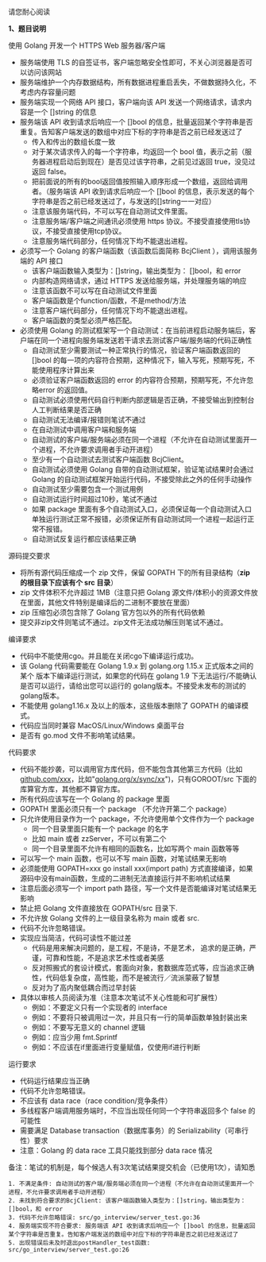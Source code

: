 请您耐心阅读

**1、题目说明**



使用 Golang 开发一个 HTTPS Web 服务器/客户端

- 服务端使用 TLS 的自签证书，客户端忽略安全性即可，不关心浏览器是否可以访问该网站
- 服务端维护一个内存数据结构，所有数据进程重启丢失，不做数据持久化，不考虑内存容量问题
- 服务端实现一个网络 API 接口，客户端向该 API 发送一个网络请求，请求内容是一个 []string 的信息
- 服务端该 API 收到请求后响应一个 []bool 的信息，批量返回某个字符串是否重复。告知客户端发送的数组中对应下标的字符串是否之前已经发送过了
  - 传入和传出的数组长度一致
  - 对于某次请求传入的每一个字符串，均返回一个 bool 值，表示之前（服务器进程启动后到现在）是否见过该字符串，之前见过返回 true，没见过返回 false。
  - 把前面说的所有的bool返回值按照输入顺序形成一个数组，返回给调用者。（服务端该 API 收到请求后响应一个 []bool 的信息，表示发送的每个字符串是否之前已经发送过了，与发送的[]string一一对应）
  - 注意该服务端代码，不可以写在自动测试文件里面。
  - 注意服务端/客户端之间通讯必须使用 https 协议。不接受直接使用tls协议，不接受直接使用tcp协议。
  - 注意服务端代码部分，任何情况下均不能退出进程。
- 必须写一个 Golang 的客户端函数（该函数后面简称 BcjClient ），调用该服务端的 API 接口
  - 该客户端函数输入类型为：[]string，输出类型为： []bool，和 error
  - 内部构造网络请求，通过 HTTPS 发送给服务端，并处理服务端的响应
  - 注意该函数不可以写在自动测试文件里面
  - 客户端函数是个function/函数，不是method/方法
  - 注意客户端代码部分，任何情况下均不能退出进程。
  - 客户端函数的类型必须严格匹配。
- 必须使用 Golang 的测试框架写一个自动测试：在当前进程启动服务端后，客户端在同一个进程向服务端发送若干请求去测试客户端/服务端的代码正确性
  - 自动测试至少需要测试一种正常执行的情况，验证客户端函数返回的 []bool 的每一项的内容符合预期，这种情况下，输入写死，预期写死，不能使用程序计算出来
  - 必须验证客户端函数返回的 error 的内容符合预期，预期写死，不允许忽略error 的返回值。
  - 自动测试必须使用代码自行判断内部逻辑是否正确，不接受输出到控制台人工判断结果是否正确
  - 自动测试无法编译/报错则笔试不通过
  - 在自动测试中调用客户端和服务端
  - 自动测试的客户端/服务端必须在同一个进程（不允许在自动测试里面开一个进程，不允许要求调用者手动开进程）
  - 至少有一个自动测试去测试客户端函数 BcjClient。
  - 自动测试必须使用 Golang 自带的自动测试框架，验证笔试结果时会通过 Golang 的自动测试框架开始运行代码，不接受除此之外的任何手动操作
  - 自动测试至少需要包含一个测试用例
  - 自动测试运行时间超过10秒，笔试不通过
  - 如果 package 里面有多个自动测试入口，必须保证每一个自动测试入口单独运行测试正常不报错，必须保证所有自动测试同一个进程一起运行正常不报错。
  - 自动测试反复运行都应该结果正确

源码提交要求

- 将所有源代码压缩成一个 zip 文件，保留 GOPATH 下的所有目录结构（**zip 的根目录下应该有个 src 目录**）
- zip 文件体积不允许超过 1MB（注意只把 Golang 源文件/体积小的资源文件放在里面，其他文件特别是编译后的二进制不要放在里面）
- zip 压缩包必须包含除了 Golang 官方包以外的所有代码依赖
- 提交非zip文件则笔试不通过。zip文件无法成功解压则笔试不通过。

编译要求

- 代码中不能使用cgo。并且能在关闭cgo下编译运行成功。
- 该 Golang 代码需要能在 Golang 1.9.x 到 golang.org 1.15.x 正式版本之间的某个 版本下编译运行测试，如果您的代码在 golang 1.9 下无法运行/不能确认是否可以运行，请给出您可以运行的 golang版本。不接受未发布的测试的golang版本。
- 不能使用 golang1.16.x 及以上的版本，这些版本删除了 GOPATH 的编译模式。
- 代码应当同时兼容 MacOS/Linux/Windows 桌面平台
- 是否有 go.mod 文件不影响笔试结果。

代码要求

- 代码不能抄袭，可以调用官方库代码，但不能包含其他第三方代码（比如 [github.com/xxx](http://github.com/xxx)，比如"[golang.org/x/sync/xx](http://golang.org/x/sync/xx)")，只有GOROOT/src 下面的库算官方库，其他都不算官方库。
- 所有代码应该写在一个 Golang 的 package 里面
- GOPATH 里面必须只有一个 package （不允许开第二个 package）
- 只允许使用目录作为一个 package，不允许使用单个文件作为一个 package
  - 同一个目录里面只能有一个 package 的名字
  - 比如 main 或者 zzServer，不可以有第二个
  - 同一个目录里面不允许有相同的函数名，比如写两个 main 函数等等
- 可以写一个 main 函数，也可以不写 main 函数，对笔试结果无影响
- 必须能使用 GOPATH=xxx go install xxx(import path) 方式直接编译，如果源码中没有main函数，生成的二进制无法直接运行并不影响机试结果
- 注意后面必须写一个 import path 路径，写一个文件是否能编译对笔试结果无影响
- 禁止把 Golang 文件直接放在 GOPATH/src 目录下.
- 不允许放 Golang 文件的上一级目录名称为 main 或者 src.
- 代码不允许忽略错误。
- 实现应当简洁，代码可读性不能过差
  - 代码是用来解决问题的，是工程，不是诗，不是艺术， 追求的是正确，严谨，可靠和性能，不是追求艺术性或者美感
  - 反对照搬式的套设计模式，套面向对象，套数据库范式等，应当追求正确性，代码低复杂度，高性能，而不是被流行／流派蒙蔽了智慧
  - 反对为了高内聚低耦合而过早封装
- 具体以审核人员阅读为准（注意本次笔试不关心性能和可扩展性）
  - 例如：不要定义只有一个实现者的 interface
  - 例如：不要将只被调用过一次，并且只有一行的简单函数单独封装出来
  - 例如：不要写无意义的 channel 逻辑
  - 例如：应当少用 fmt.Sprintf
  - 例如：不应该在if里面进行变量赋值，仅使用if进行判断

运行要求

- 代码运行结果应当正确
- 代码不允许忽略错误。
- 不应该有 data race（race condition/竞争条件）
- 多线程客户端调用服务端时，不应当出现任何同一个字符串返回多个 false 的可能性
- 需要满足 Database transaction（数据库事务）的 Serializability（可串行性）要求
- 注意：Golang 的 data race 工具只能找到部分 data race 情况



备注：笔试的机制是，每个候选人有3次笔试结果提交机会（已使用1次），请知悉

```
1. 不满足条件: 自动测试的客户端/服务端必须在同一个进程（不允许在自动测试里面开一个进程，不允许要求调用者手动开进程）
2. 未找到符合要求的BcjClient: 该客户端函数输入类型为：[]string，输出类型为： []bool，和 error 
3. 代码不允许忽略错误: src/go_interview/server_test.go:36
4. 服务端实现不符合要求: 服务端该 API 收到请求后响应一个 []bool 的信息，批量返回某个字符串是否重复。告知客户端发送的数组中对应下标的字符串是否之前已经发送过了 
5. 出现错误后未及时退出postHandler_test函数: src/go_interview/server_test.go:26
```